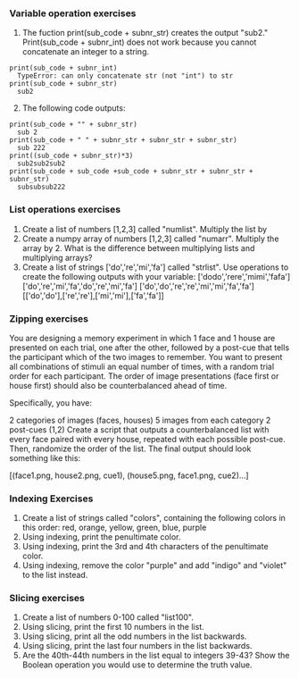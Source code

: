 ### Variable operation exercises
1. The fuction print(sub_code + subnr_str) creates the output "sub2."
Print(sub_code + subnr_int) does not work because you cannot concatenate an integer to a string.
```
print(sub_code + subnr_int)
  TypeError: can only concatenate str (not "int") to str
print(sub_code + subnr_str)
  sub2
```
2. The following code outputs:
```
print(sub_code + "" + subnr_str)
  sub 2
print(sub_code + " " + subnr_str + subnr_str + subnr_str)
  sub 222
print((sub_code + subnr_str)*3)
  sub2sub2sub2
print(sub_code + sub_code +sub_code + subnr_str + subnr_str + subnr_str)
  subsubsub222
```

### List operations exercises
1. Create a list of numbers [1,2,3] called "numlist". Multiply the list by 
2. Create a numpy array of numbers [1,2,3] called "numarr". Multiply the array by 2. What is the difference between multiplying lists and multiplying arrays?
3. Create a list of strings ['do','re','mi','fa'] called "strlist". Use operations to create the following outputs with your variable:
['dodo','rere','mimi','fafa']
['do','re','mi','fa','do','re','mi','fa']
['do','do','re','re','mi','mi','fa','fa']
[['do','do'],['re','re'],['mi','mi'],['fa','fa']]

### Zipping exercises
You are designing a memory experiment in which 1 face and 1 house are presented on each trial, one after the other, followed by a post-cue that tells the participant which of the two images to remember. You want to present all combinations of stimuli an equal number of times, with a random trial order for each participant. The order of image presentations (face first or house first) should also be counterbalanced ahead of time.

Specifically, you have:

2 categories of images (faces, houses)
5 images from each category
2 post-cues (1,2)
Create a script that outputs a counterbalanced list with every face paired with every house, repeated with each possible post-cue. Then, randomize the order of the list. The final output should look something like this:

[(face1.png, house2.png, cue1),
(house5.png, face1.png, cue2)...]

### Indexing Exercises
1. Create a list of strings called "colors", containing the following colors in this order: red, orange, yellow, green, blue, purple
2. Using indexing, print the penultimate color.
3. Using indexing, print the 3rd and 4th characters of the penultimate color.
4. Using indexing, remove the color "purple" and add "indigo" and "violet" to the list instead.

### Slicing exercises
1. Create a list of numbers 0-100 called "list100".
2. Using slicing, print the first 10 numbers in the list.
3. Using slicing, print all the odd numbers in the list backwards.
4. Using slicing, print the last four numbers in the list backwards.
5. Are the 40th-44th numbers in the list equal to integers 39-43? Show the Boolean operation you would use to determine the truth value.
